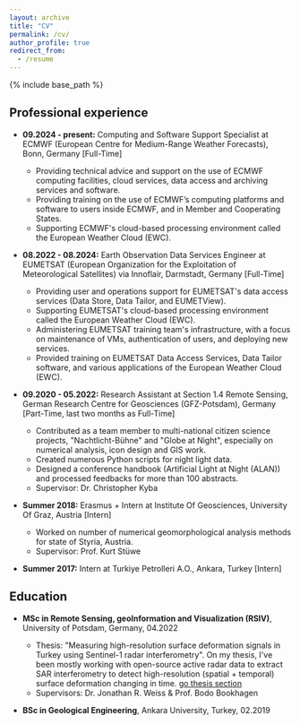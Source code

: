 ```yaml
---
layout: archive
title: "CV"
permalink: /cv/
author_profile: true
redirect_from:
  - /resume
---
```


{% include base_path %}

## Professional experience
* **09.2024 - present:** Computing and Software Support Specialist at ECMWF (European Centre for Medium-Range Weather Forecasts), Bonn, Germany [Full-Time]
  * Providing technical advice and support on the use of ECMWF computing facilities, cloud services, data access and archiving services and software.
  * Providing training on the use of ECMWF’s computing platforms and software to users inside ECMWF, and in Member and Cooperating States.
  * Supporting ECMWF's cloud-based processing environment called the European Weather Cloud (EWC).

* **08.2022 - 08.2024:** Earth Observation Data Services Engineer at EUMETSAT (European Organization for the Exploitation of Meteorological Satellites) via Innoflair, Darmstadt, Germany [Full-Time]
  * Providing user and operations support for EUMETSAT's data access services (Data Store, Data Tailor, and EUMETView).
  * Supporting EUMETSAT's cloud-based processing environment called the European Weather Cloud (EWC).
  * Administering EUMETSAT training team's infrastructure, with a focus on maintenance of VMs, authentication of users, and deploying new services.
  * Provided training on EUMETSAT Data Access Services, Data Tailor software, and various applications of the European Weather Cloud (EWC).

* **09.2020 - 05.2022:** Research Assistant at Section 1.4 Remote Sensing, German Research Centre for Geosciences (GFZ-Potsdam), Germany [Part-Time, last two months as Full-Time]
  * Contributed as a team member to multi-national citizen science projects, "Nachtlicht-Bühne" and "Globe at Night", especially on numerical analysis, icon design and GIS work.
  * Created numerous Python scripts for night light data.
  * Designed a conference handbook (Artificial Light at Night (ALAN)) and processed feedbacks for more than 100 abstracts.
  * Supervisor: Dr. Christopher Kyba

* **Summer 2018:** Erasmus + Intern at Institute Of Geosciences, University Of Graz, Austria [Intern]
  * Worked on number of numerical geomorphological analysis methods for state of Styria, Austria.
  * Supervisor: Prof. Kurt Stüwe
  
* **Summer 2017:** Intern at Turkiye Petrolleri A.O., Ankara, Turkey [Intern]

## Education
* **MSc in Remote Sensing, geoInformation and Visualization (RSIV)**, University of Potsdam, Germany,  04.2022
  * Thesis: "Measuring high-resolution surface deformation signals in Turkey using Sentinel-1 radar interferometry". On my thesis, I've been mostly working with open-source active radar data to extract SAR interferometry to detect high-resolution (spatial + temporal) surface deformation changing in time. [go thesis section](https://yigit.rocks/thesis/)
  * Supervisors: Dr. Jonathan R. Weiss & Prof. Bodo Bookhagen

* **BSc in Geological Engineering**, Ankara University, Turkey, 02.2019
